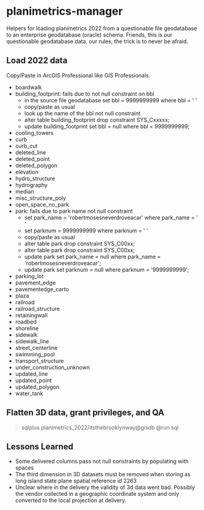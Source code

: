 # planimetrics-manager

Helpers for loading planimetrics 2022 from a questionable file geodatabase to an enterprise geodatabase (oracle) schema.  Friends, this is our questionable geodatabase data, our rules, the trick is to never be afraid.

## Load 2022 data

Copy/Paste in ArcGIS Professional like GIS Professionals.

* boardwalk
* building_footprint: fails due to not null constraint on bbl
    * in the source file geodatabase set bbl = 9999999999 where bbl = ' ' 
    * copy/paste as usual
    * look up the name of the bbl not null constraint
    * alter table building_footprint drop constraint SYS_Cxxxxx;
    * update building_footprint set bbl = null where bbl = 9999999999;
* cooling_towers
* curb
* curb_cut
* deleted_line
* deleted_point
* deleted_polygon
* elevation       
* hydro_structure
* hydrography
* median
* misc_structure_poly
* open_space_no_park
* park: fails due to park name not null constraint
    * set park_name = 'robertmosesneverdroveacar' where park_name = ' ' 
    * set parknum = 9999999999 where parknum = ' ' 
    * copy/paste as usual
    * alter table park drop constraint SYS_C00xx;
    * alter table park drop constraint SYS_C00xx;
    * update park set park_name = null where park_name = 'robertmosesneverdroveacar';
    * update park set parknum = null where parknum = '9999999999';
* parking_lot
* pavement_edge
* pavementedge_carto  
* plaza
* railroad
* railroad_structure
* retainingwall
* roadbed
* shoreline
* sidewalk
* sidewalk_line
* street_centerline
* swimming_pool
* transport_structure
* under_construction_unknown
* updated_line
* updated_point
* updated_polygon
* water_tank

## Flatten 3D data, grant privileges, and QA

> sqlplus planimetrics_2022/itsthebrooklynway@gisdb @run.sql
 

## Lessons Learned

* Some delivered columns pass not null constraints by populating with spaces
* The third dimension in 3D datasets must be removed when storing as long island state plane spatial reference id 2263
* Unclear where in the delivery the validity of 3d data went bad. Possibly the vendor collected in a geographic coordinate system and only converted to the local projection at delivery. 


